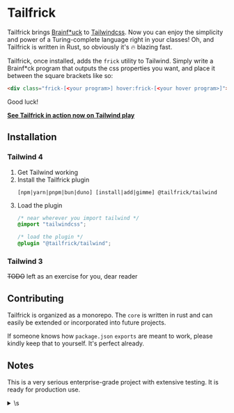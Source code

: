 # Tailfrick

Tailfrick brings [Brainf*uck](https://brainfuck.org/brainfuck.html) to [Tailwindcss](https://tailwindcss.com/). Now you can enjoy the simplicity and power of a Turing-complete language right in your classes! Oh, and Tailfrick is written in Rust, so obviously it's 🔥 blazing fast.

Tailfrick, once installed, adds the `frick` utility to Tailwind. Simply write a Brainf*ck program that outputs the css properties you want, and place it between the square brackets like so:

```html
<div class="frick-[<your program>] hover:frick-[<your hover program>]">
```

Good luck!

[**See Tailfrick in action now on Tailwind play**](https://play.tailwindcss.com/wLRTvrOTp6)

## Installation

### Tailwind 4
1. Get Tailwind working
2. Install the Tailfrick plugin
    ```shell
    [npm|yarn|pnpm|bun|duno] [install|add|gimme] @tailfrick/tailwind
    ```
3. Load the plugin
    ```css
    /* near wherever you import tailwind */
    @import "tailwindcss";

    /* load the plugin */
    @plugin "@tailfrick/tailwind";
    ```

### Tailwind 3

~~TODO~~ left as an exercise for you, dear reader


## Contributing

Tailfrick is organized as a monorepo. The `core` is written in rust and can easily be extended or incorporated into future projects.

If someone knows how `package.json` `exports` are meant to work, please kindly keep that to yourself. It's perfect already.

## Notes

This is a very serious enterprise-grade project with extensive testing. It is ready for production use.

<details>
<summary>\s</summary>

Yes, it's a joke. No, it's not intended to be a commentary on tailwind, webdev, or anything like that. I happen to rather like tailwind, development, & the web. I had a silly idea and wanted to try wasm. That's all. 

</details